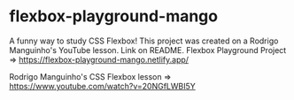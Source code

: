 # flexbox-playground-mango
A funny way to study CSS Flexbox! This project was created on a Rodrigo Manguinho's YouTube lesson. Link on README.
Flexbox Playground Project => https://flexbox-playground-mango.netlify.app/

Rodrigo Manguinho's CSS Flexbox lesson => https://www.youtube.com/watch?v=20NGfLWBI5Y
